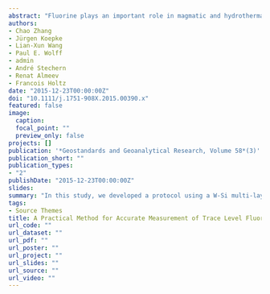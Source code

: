 ```yaml
---
abstract: "Fluorine plays an important role in magmatic and hydrothermal processes, but due to its low abundance in geological samples determining F is difficult by electron probe microanalysis. By using a W‐Si multi‐layered pseudocrystal as the diffraction crystal instead of thallium acid phthalate (TAP), count rates were considerably higher, which however introduced spectral interferences between FKα and FeLα and MgKβ lines when normal integral mode is applied. In this study, we developed a protocol using a W‐Si multi‐layered pseudocrystal for measuring accurately trace level F in both minerals and glasses. First, we used differential mode with an optimised PHA (pulse height analysis) setting in signal processing, instead of normal integral mode, which completely eliminated the second‐order MgKβ line. Second, the overlap of the first‐order FeLα on FKα peak, which cannot be filtered by modifying the PHA setting, was calibrated quantitatively using F‐free minerals and silicate glasses. Applying this two‐step method, F was determined in a number of reference glasses, as well as in glasses synthesised from powders of the rock reference materials AC‐E, GS‐N and DR‐N. Our data are consistent within error with F concentrations determined by other methods, demonstrating the reliability of this method."
authors:
- Chao Zhang
- Jürgen Koepke
- Lian-Xun Wang
- Paul E. Wolff
- admin
- André Stechern
- Renat Almeev
- Francois Holtz
date: "2015-12-23T00:00:00Z"
doi: "10.1111/j.1751-908X.2015.00390.x"
featured: false
image: 
  caption: 
  focal_point: ""
  preview_only: false
projects: []
publication: '*Geostandards and Geoanalytical Research, Volume 58*(3)'
publication_short: ""
publication_types:
- "2"
publishDate: "2015-12-23T00:00:00Z"
slides: 
summary: "In this study, we developed a protocol using a W‐Si multi‐layered pseudocrystal for measuring accurately trace level F in both minerals and glasses."
tags:
- Source Themes
title: A Practical Method for Accurate Measurement of Trace Level Fluorine in Mg‐ and Fe‐Bearing Minerals and Glasses Using Electron Probe Microanalysis
url_code: ""
url_dataset: ""
url_pdf: ""
url_poster: ""
url_project: ""
url_slides: ""
url_source: ""
url_video: ""
---
```



